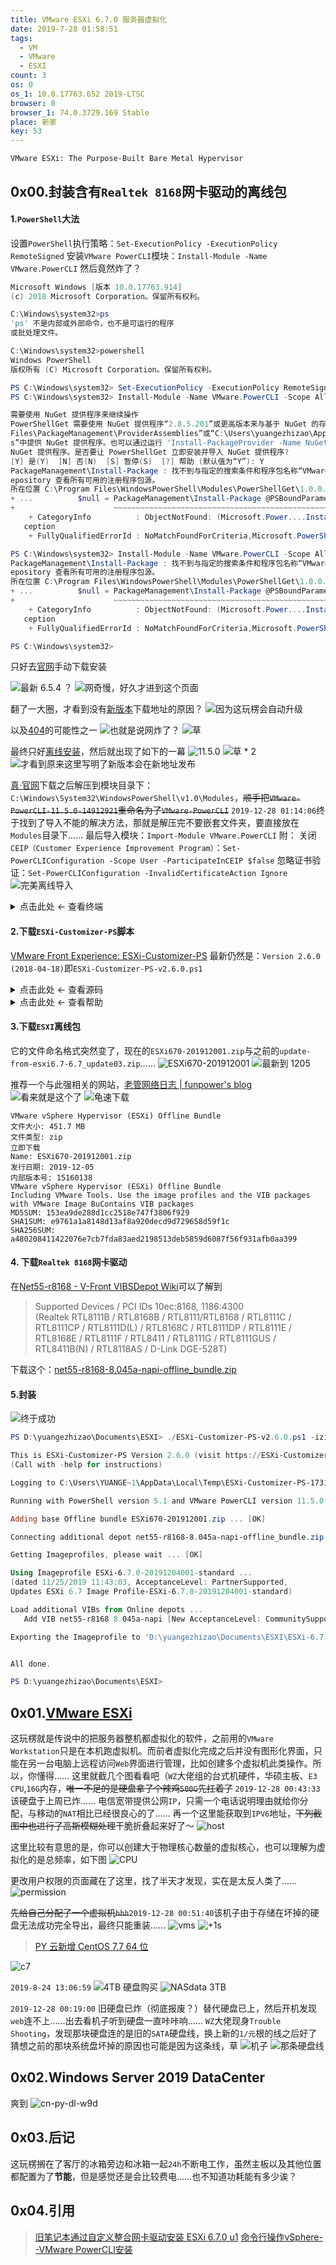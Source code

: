 ```yaml
---
title: VMware ESXi 6.7.0 服务器虚拟化
date: 2019-7-28 01:58:51
tags:
  - VM
  - VMware
  - ESXI
count: 3
os: 0
os_1: 10.0.17763.652 2019-LTSC
browser: 0
browser_1: 74.0.3729.169 Stable
place: 新家
key: 53
---
```

    VMware ESXi: The Purpose-Built Bare Metal Hypervisor
<!-- more -->
## 0x00.封装含有`Realtek 8168`网卡驱动的离线包
#### 1.`PowerShell`大法
设置`PowerShell`执行策略：`Set-ExecutionPolicy -ExecutionPolicy RemoteSigned`
安装`VMware PowerCLI`模块：`Install-Module -Name VMware.PowerCLI`
然后竟然炸了？
``` powershell
Microsoft Windows [版本 10.0.17763.914]
(c) 2018 Microsoft Corporation。保留所有权利。

C:\Windows\system32>ps
'ps' 不是内部或外部命令，也不是可运行的程序
或批处理文件。

C:\Windows\system32>powershell
Windows PowerShell
版权所有 (C) Microsoft Corporation。保留所有权利。

PS C:\Windows\system32> Set-ExecutionPolicy -ExecutionPolicy RemoteSigned
PS C:\Windows\system32> Install-Module -Name VMware.PowerCLI -Scope AllUsers

需要使用 NuGet 提供程序来继续操作
PowerShellGet 需要使用 NuGet 提供程序“2.8.5.201”或更高版本来与基于 NuGet 的存储库交互。必须在“C:\Program
Files\PackageManagement\ProviderAssemblies”或“C:\Users\yuangezhizao\AppData\Local\PackageManagement\ProviderAssemblie
s”中提供 NuGet 提供程序。也可以通过运行 'Install-PackageProvider -Name NuGet -MinimumVersion 2.8.5.201 -Force' 安装
NuGet 提供程序。是否要让 PowerShellGet 立即安装并导入 NuGet 提供程序?
[Y] 是(Y)  [N] 否(N)  [S] 暂停(S)  [?] 帮助 (默认值为“Y”): Y
PackageManagement\Install-Package : 找不到与指定的搜索条件和程序包名称“VMware.PowerCLI”匹配的项目。请尝试使用 Get-PSR
epository 查看所有可用的注册程序包源。
所在位置 C:\Program Files\WindowsPowerShell\Modules\PowerShellGet\1.0.0.1\PSModule.psm1:1809 字符: 21
+ ...          $null = PackageManagement\Install-Package @PSBoundParameters
+                      ~~~~~~~~~~~~~~~~~~~~~~~~~~~~~~~~~~~~~~~~~~~~~~~~~~~~
    + CategoryInfo          : ObjectNotFound: (Microsoft.Power....InstallPackage:InstallPackage) [Install-Package], Ex
   ception
    + FullyQualifiedErrorId : NoMatchFoundForCriteria,Microsoft.PowerShell.PackageManagement.Cmdlets.InstallPackage

PS C:\Windows\system32> Install-Module -Name VMware.PowerCLI -Scope AllUsers
PackageManagement\Install-Package : 找不到与指定的搜索条件和程序包名称“VMware.PowerCLI”匹配的项目。请尝试使用 Get-PSR
epository 查看所有可用的注册程序包源。
所在位置 C:\Program Files\WindowsPowerShell\Modules\PowerShellGet\1.0.0.1\PSModule.psm1:1809 字符: 21
+ ...          $null = PackageManagement\Install-Package @PSBoundParameters
+                      ~~~~~~~~~~~~~~~~~~~~~~~~~~~~~~~~~~~~~~~~~~~~~~~~~~~~
    + CategoryInfo          : ObjectNotFound: (Microsoft.Power....InstallPackage:InstallPackage) [Install-Package], Ex
   ception
    + FullyQualifiedErrorId : NoMatchFoundForCriteria,Microsoft.PowerShell.PackageManagement.Cmdlets.InstallPackage

PS C:\Windows\system32>
```
只好去[官网](https://web.archive.org/web/20191227145019/https://www.vmware.com/support/developer/PowerCLI/index.html)手动下载安装

![最新 6.5.4 ？](https://i1.yuangezhizao.cn/Win-10/20191227225050.jpg!webp)
![网奇慢，好久才进到这个页面](https://i1.yuangezhizao.cn/Win-10/20191227225756.jpg!webp)

翻了一大圈，才看到没有[新版本](https://web.archive.org/web/20191227150657/https://blogs.vmware.com/PowerCLI/2018/04/new-release-vmware-powercli-10-1-0.html%23comment-33455)下载地址的原因？
![因为这玩楞会自动升级](https://i1.yuangezhizao.cn/Win-10/20191227230512.jpg!webp)

以及[404](https://web.archive.org/web/20191227150707/https://blogs.vmware.com/PowerCLI/2017/05/powercli-6-5-1-install-walkthrough.html)的可能性之一
![也就是说网炸了？](https://i1.yuangezhizao.cn/Win-10/20191227230855.jpg!webp)
![草](https://i1.yuangezhizao.cn/Win-10/20191016005155.jpg!webp)

最终只好[离线安装](https://code.vmware.com/web/tool/11.5.0/vmware-powercli)，然后就出现了如下的一幕
![11.5.0](https://i1.yuangezhizao.cn/Win-10/20191227231533.jpg!webp)
![草 * 2](https://i1.yuangezhizao.cn/Win-10/20191016005155.jpg!webp)
![才看到原来这里写明了新版本会在新地址发布](https://i1.yuangezhizao.cn/Win-10/20191227233138.jpg!webp)

[真·官网](https://web.archive.org/web/20191227151927/https://code.vmware.com/web/tool/11.5.0/vmware-powercli)下载之后解压到模块目录下：`C:\Windows\System32\WindowsPowerShell\v1.0\Modules`，~~顺手把`VMware-PowerCLI-11.5.0-14912921`重命名为了`VMware-PowerCLI`~~
`2019-12-28 01:14:06`终于找到了导入不能的解决方法，那就是解压完不要嵌套文件夹，要直接放在`Modules`目录下……
最后导入模块：`Import-Module VMware.PowerCLI`
附：
关闭`CEIP（Customer Experience Improvement Program）`：`Set-PowerCLIConfiguration -Scope User -ParticipateInCEIP $false`
忽略证书验证：`Set-PowerCLIConfiguration -InvalidCertificateAction Ignore`
![完美离线导入](https://i1.yuangezhizao.cn/Win-10/20191228011727.jpg!webp)

<details><summary>点击此处 ← 查看终端</summary>

``` powershell
PS C:\Users\yuangezhizao> $env:PSModulePath
D:\yuangezhizao\Documents\WindowsPowerShell\Modules;C:\Program Files\WindowsPowerShell\Modules;C:\Windows\system32\WindowsPowerShell\v1.0\Modules
PS C:\Users\yuangezhizao> Import-Module VMware.PowerCLI
警告: Please consider joining the VMware Customer Experience Improvement Program, so you can help us make PowerCLI a
better product. You can join using the following command:

Set-PowerCLIConfiguration -Scope User -ParticipateInCEIP $true

VMware's Customer Experience Improvement Program ("CEIP") provides VMware with information that enables VMware to
improve its products and services, to fix problems, and to advise you on how best to deploy and use our products.  As
part of the CEIP, VMware collects technical information about your organization抯 use of VMware products and services
on a regular basis in association with your organization抯 VMware license key(s).  This information does not personally
 identify any individual.

For more details: type "help about_ceip" to see the related help article.

To disable this warning and set your preference use the following command and restart PowerShell:
Set-PowerCLIConfiguration -Scope User -ParticipateInCEIP $true or $false.
          Welcome to VMware PowerCLI!

Log in to a vCenter Server or ESX host:              Connect-VIServer
To find out what commands are available, type:       Get-VICommand
To show searchable help for all PowerCLI commands:   Get-PowerCLIHelp
Once you've connected, display all virtual machines: Get-VM
If you need more help, visit the PowerCLI community: Get-PowerCLICommunity

       Copyright (C) VMware, Inc. All rights reserved.


PS C:\Users\yuangezhizao> Set-PowerCLIConfiguration -Scope User -ParticipateInCEIP $false

Perform operation?
Performing operation 'Update PowerCLI configuration.'?
[Y] 是(Y)  [A] 全是(A)  [N] 否(N)  [L] 全否(L)  [S] 暂停(S)  [?] 帮助 (默认值为“Y”): Y

Scope    ProxyPolicy     DefaultVIServerMode InvalidCertificateAction  DisplayDeprecationWarnings WebOperationTimeout
                                                                                                  Seconds
-----    -----------     ------------------- ------------------------  -------------------------- -------------------
Session  UseSystemProxy  Multiple            Unset                     True                       300
User
AllUsers


PS C:\Users\yuangezhizao> Set-PowerCLIConfiguration -InvalidCertificateAction Ignore

Perform operation?
Performing operation 'Update PowerCLI configuration.'?
[Y] 是(Y)  [A] 全是(A)  [N] 否(N)  [L] 全否(L)  [S] 暂停(S)  [?] 帮助 (默认值为“Y”): Y

Scope    ProxyPolicy     DefaultVIServerMode InvalidCertificateAction  DisplayDeprecationWarnings WebOperationTimeout
                                                                                                  Seconds
-----    -----------     ------------------- ------------------------  -------------------------- -------------------
Session  UseSystemProxy  Multiple            Ignore                    True                       300
User                                         Ignore
AllUsers


PS C:\Users\yuangezhizao>
```
</details>

#### 2.下载`ESXi-Customizer-PS`脚本
[VMware Front Experience: ESXi-Customizer-PS](https://web.archive.org/web/20191227135715/https://www.v-front.de/p/esxi-customizer-ps.html)
最新仍然是：`Version 2.6.0 (2018-04-18)`即`ESXi-Customizer-PS-v2.6.0.ps1`

<details><summary>点击此处 ← 查看源码</summary>

``` powershell
#############################################################################################################################
#
# ESXi-Customizer-PS.ps1 - a script to build a customized ESXi installation ISO using ImageBuilder
#
# Version:       2.6.0
# Author:        Andreas Peetz (ESXi-Customizer-PS@v-front.de)
# Info/Tutorial: https://esxi-customizer-ps.v-front.de/
#
# License:
#
# This program is free software: you can redistribute it and/or modify it under the terms of the GNU General Public License
# as published by the Free Software Foundation, either version 3 of the License, or (at your option) any later version.
#
# This program is distributed in the hope that it will be useful, but WITHOUT ANY WARRANTY; without even the implied warranty
# of MERCHANTABILITY or FITNESS FOR A PARTICULAR PURPOSE. See the GNU General Public License for more details.
#
# A copy of the GNU General Public License is available at http://www.gnu.org/licenses/.
#
#############################################################################################################################

param(
    [string]$iZip = "",
    [string]$pkgDir = "",
    [string]$outDir = $(Split-Path $MyInvocation.MyCommand.Path),
    [string]$ipname = "",
    [string]$ipvendor = "",
    [string]$ipdesc = "",
    [switch]$vft = $false,
    [string[]]$dpt = @(),
    [string[]]$load = @(),
    [string[]]$remove = @(),
    [switch]$test = $false,
    [switch]$sip = $false,
    [switch]$nsc = $false,
    [switch]$help = $false,
    [switch]$ozip = $false,
    [switch]$v50 = $false,
    [switch]$v51 = $false,
    [switch]$v55 = $false,
    [switch]$v60 = $false,
    [switch]$v65 = $false,
    [switch]$v67 = $false,
    [switch]$update = $false,
    [string]$log = ($env:TEMP + "\ESXi-Customizer-PS-" + $PID + ".log")
)

# Constants
$ScriptName = "ESXi-Customizer-PS"
$ScriptVersion = "2.6.0"
$ScriptURL = "https://ESXi-Customizer-PS.v-front.de"

$AccLevel = @{"VMwareCertified" = 1; "VMwareAccepted" = 2; "PartnerSupported" = 3; "CommunitySupported" = 4}

# Online depot URLs
$vmwdepotURL = "https://hostupdate.vmware.com/software/VUM/PRODUCTION/main/vmw-depot-index.xml"
$vftdepotURL = "https://vibsdepot.v-front.de/"

# Function to update/add VIB package
function AddVIB2Profile($vib) {
    $AddVersion = $vib.Version
    $ExVersion = ($MyProfile.VibList | where { $_.Name -eq $vib.Name }).Version
    if ($AccLevel[$vib.AcceptanceLevel.ToString()] -gt $AccLevel[$MyProfile.AcceptanceLevel.ToString()]) {
        write-host -ForegroundColor Yellow -nonewline (" [New AcceptanceLevel: " + $vib.AcceptanceLevel + "]")
        $MyProfile.AcceptanceLevel = $vib.AcceptanceLevel
    }
    If ($MyProfile.VibList -contains $vib) {
        write-host -ForegroundColor Yellow " [IGNORED, already added]"
    } else {
        Add-EsxSoftwarePackage -SoftwarePackage $vib -Imageprofile $MyProfile -force -ErrorAction SilentlyContinue | Out-Null 
        if ($?) {
            if ($ExVersion -eq $null) {
                write-host -ForegroundColor Green " [OK, added]"
            } else {
                write-host -ForegroundColor Yellow (" [OK, replaced " + $ExVersion + "]")
            }
        } else {
            write-host -ForegroundColor Red " [FAILED, invalid package?]"
        }
    }
}

# Function to test if entered string is numeric
function isNumeric ($x) {
    $x2 = 0
    $isNum = [System.Int32]::TryParse($x, [ref]$x2)
    return $isNum
}

# Clean-up function
function cleanup() {
    Stop-Transcript | Out-Null
    if ($DefaultSoftwaredepots) { Remove-EsxSoftwaredepot $DefaultSoftwaredepots }
}

# Write info and help if requested
write-host ("`nThis is " + $ScriptName + " Version " + $ScriptVersion + " (visit " + $ScriptURL + " for more information!)")
if ($help) {
    write-host "`nUsage:"
    write-host "   ESXi-Customizer-PS [-help] | [-izip <bundle> [-update]] [-sip] [-v67|-v65|-v60|-v55|-v51|-v50]"
    write-host "                                [-ozip] [-pkgDir <dir>] [-outDir <dir>] [-vft] [-dpt depot1[,...]]"
    write-host "                                [-load vib1[,...]] [-remove vib1[,...]] [-log <file>] [-ipname <name>]"
	write-host "                                [-ipdesc <desc>] [-ipvendor <vendor>] [-nsc] [-test]"
    write-host "`nOptional parameters:"
    write-host "   -help              : display this help"
    write-host "   -izip <bundle>     : use the VMware Offline bundle <bundle> as input instead of the Online depot"
    write-host "   -update            : only with -izip, updates a local bundle with an ESXi patch from the VMware Online depot,"
    write-host "                        combine this with the matching ESXi version selection switch"
    write-host "   -pkgDir <dir>      : local directory of Offline bundles and/or VIB files to add (if any, no default)"
    write-host "   -ozip              : output an Offline bundle instead of an installation ISO"
    write-host "   -outDir <dir>      : directory to store the customized ISO or Offline bundle (the default is the"
    write-host "                        script directory. If specified the log file will also be moved here.)"
    write-host "   -vft               : connect the V-Front Online depot"
	write-host "   -dpt depot1[,...]  : connect additional Online depots by URL or local Offline bundles by file name"
    write-host "   -load vib1[,...]   : load additional packages from connected depots or Offline bundles"
    write-host "   -remove vib1[,...] : remove named VIB packages from the custom Imageprofile"
    write-host "   -sip               : select an Imageprofile from the current list"
    write-host "                        (default = auto-select latest available standard profile)"
    write-host "   -v67 | -v65 | -v60 |"
    write-host "   -v55 | -v51 | -v50 : Use only ESXi 6.7/6.5/6.0/5.5/5.1/5.0 Imageprofiles as input, ignore other versions"
    write-host "   -nsc               : use -NoSignatureCheck with export"
    write-host "   -log <file>        : Use custom log file <file>"
    write-host "   -ipname <name>"
    write-host "   -ipdesc <desc>"
    write-host "   -ipvendor <vendor> : provide a name, description and/or vendor for the customized"
    write-host "                        Imageprofile (the default is derived from the cloned input Imageprofile)"
    write-host "   -test              : skip package download and image build (for testing)`n"
    exit
} else {
    write-host "(Call with -help for instructions)"
    if (!($PSBoundParameters.ContainsKey('log')) -and $PSBoundParameters.ContainsKey('outDir')) {
        write-host ("`nTemporarily logging to " + $log + " ...")
    } else {
        write-host ("`nLogging to " + $log + " ...")
    }
    # Stop active transcript
    try { Stop-Transcript | out-null } catch {}
    # Start own transcript
    try { Start-Transcript -Path $log -Force -Confirm:$false | Out-Null } catch {
        write-host -ForegroundColor Red "`nFATAL ERROR: Log file cannot be opened. Bad file path or missing permission?`n"
        exit
    }
}

# The main try ...

$isModule = @{}
try {

# Check for and load required modules/snapins
foreach ($comp in "VMware.VimAutomation.Core", "VMware.ImageBuilder") {
    if (Get-Module -ListAvailable -Name $comp -ErrorAction:SilentlyContinue) {
		$isModule[$comp] = $true
        if (!(Get-Module -Name $comp -ErrorAction:SilentlyContinue)) {
            if (!(Import-Module -PassThru -Name $comp -ErrorAction:SilentlyContinue)) {
                write-host -ForegroundColor Red "`nFATAL ERROR: Failed to import the $comp module!`n"
                exit
            }
        }
    } else {
		$isModule[$comp] = $false
        if (Get-PSSnapin -Registered -Name $comp -ErrorAction:SilentlyContinue) {
            if (!(Get-PSSnapin -Name $comp -ErrorAction:SilentlyContinue)) {
                if (!(Add-PSSnapin -PassThru -Name $comp -ErrorAction:SilentlyContinue)) {
                    write-host -ForegroundColor Red "`nFATAL ERROR: Failed to add the $comp snapin!`n"
                    exit
                }
            }
        } else {
            write-host -ForegroundColor Red "`nFATAL ERROR: $comp is not available as a module or snapin! It looks like there is no compatible version of PowerCLI installed!`n"
            exit
        }
    }
}

# Parameter sanity check
if ( ($v50 -and ($v51 -or $v55 -or $v60 -or $v65 -or $v67)) -or ($v51 -and ($v55 -or $v60 -or $v65 -or $v67)) -or ($v55 -and ($v60 -or $v65 -or $v67)) -or ($v60 -and ($v65 -or $v67)) -or ($v65 -and $v67) ) {
    write-host -ForegroundColor Yellow "`nWARNING: Multiple ESXi versions specified. Highest version will take precedence!"
}
if ($update -and ($izip -eq "")) {
    write-host -ForegroundColor Red "`nFATAL ERROR: -update requires -izip!`n"
    exit
}

# Check PowerShell and PowerCLI version
if (!(Test-Path variable:PSVersionTable)) {
    write-host -ForegroundColor Red "`nFATAL ERROR: This script requires at least PowerShell version 2.0!`n"
    exit
}
$psv = $PSVersionTable.PSVersion | select Major,Minor

if ($isModule["VMware.VimAutomation.Core"]) {
	$pcvm = (get-module "VMware.VimAutomation.Core").Version
	write-host ("`nRunning with PowerShell version " + $psv.Major + "." + $psv.Minor + " and VMware PowerCLI version " + $pcvm)
} else {
	$pcv = Get-PowerCLIVersion | select major,minor,UserFriendlyVersion
	write-host ("`nRunning with PowerShell version " + $psv.Major + "." + $psv.Minor + " and " + $pcv.UserFriendlyVersion)
	if ( ($pcv.major -lt 5) -or (($pcv.major -eq 5) -and ($pcv.minor -eq 0)) ) {
		write-host -ForegroundColor Red "`nFATAL ERROR: This script requires at least PowerCLI version 5.1 !`n"
		exit
	}
}

if ($update) {
    # Try to add Offline bundle specified by -izip
    write-host -nonewline "`nAdding Base Offline bundle $izip (to be updated)..."
    if ($upddepot = Add-EsxSoftwaredepot $izip) {
        write-host -ForegroundColor Green " [OK]"
    } else {
        write-host -ForegroundColor Red "`nFATAL ERROR: Cannot add Base Offline bundle!`n"
        exit
    }
    if (!($CloneIP = Get-EsxImageprofile -Softwaredepot $upddepot)) {
        write-host -ForegroundColor Red "`nFATAL ERROR: No Imageprofiles found in Base Offline bundle!`n"
        exit
    }
    if ($CloneIP -is [system.array]) {
        # Input Offline bundle includes multiple Imageprofiles. Pick only the latest standard profile:
        write-host -ForegroundColor Yellow "Warning: Input Offline Bundle contains multiple Imageprofiles. Will pick the latest standard profile!"
        $CloneIP = @( $CloneIP | Sort-Object -Descending -Property @{Expression={$_.Name.Substring(0,10)}},@{Expression={$_.CreationTime.Date}},Name )[0]
    }
}

if (($izip -eq "") -or $update) {
    # Connect the VMware ESXi base depot
    write-host -nonewline "`nConnecting the VMware ESXi Online depot ..."
    if ($basedepot = Add-EsxSoftwaredepot $vmwdepotURL) {
        write-host -ForegroundColor Green " [OK]"
    } else {
        write-host -ForegroundColor Red "`nFATAL ERROR: Cannot add VMware ESXi Online depot. Please check your Internet connectivity and/or proxy settings!`n"
        exit
    }
} else {
    # Try to add Offline bundle specified by -izip
    write-host -nonewline "`nAdding base Offline bundle $izip ..."
    if ($basedepot = Add-EsxSoftwaredepot $izip) {
        write-host -ForegroundColor Green " [OK]"
    } else {
        write-host -ForegroundColor Red "`nFATAL ERROR: Cannot add VMware base Offline bundle!`n"
        exit
    }
}

if ($vft) {
    # Connect the V-Front Online depot
    write-host -nonewline "`nConnecting the V-Front Online depot ..."
    if ($vftdepot = Add-EsxSoftwaredepot $vftdepotURL) {
        write-host -ForegroundColor Green " [OK]"
    } else {
        write-host -ForegroundColor Red "`nFATAL ERROR: Cannot add the V-Front Online depot. Please check your internet connectivity and/or proxy settings!`n"
        exit
    }
}

if ($dpt -ne @()) {
	# Connect additional depots (Online depot or Offline bundle)
	$AddDpt = @()
	for ($i=0; $i -lt $dpt.Length; $i++ ) {
		write-host -nonewline ("`nConnecting additional depot " + $dpt[$i] + " ...")
		if ($AddDpt += Add-EsxSoftwaredepot $dpt[$i]) {
			write-host -ForegroundColor Green " [OK]"
		} else {
			write-host -ForegroundColor Red "`nFATAL ERROR: Cannot add Online depot or Offline bundle. In case of Online depot check your Internet"
            write-host -ForegroundColor Red "connectivity and/or proxy settings! In case of Offline bundle check file name, format and permissions!`n"
			exit
		}
	}

}

write-host -NoNewLine "`nGetting Imageprofiles, please wait ..."
$iplist = @()
if ($iZip -and !($update)) {
    Get-EsxImageprofile -Softwaredepot $basedepot | foreach { $iplist += $_ }
} else {
	if ($v67) {
		Get-EsxImageprofile "ESXi-6.7*" -Softwaredepot $basedepot | foreach { $iplist += $_ }
	} else {
		if ($v65) {
			Get-EsxImageprofile "ESXi-6.5*" -Softwaredepot $basedepot | foreach { $iplist += $_ }
		} else {
			if ($v60) {
				Get-EsxImageprofile "ESXi-6.0*" -Softwaredepot $basedepot | foreach { $iplist += $_ }
			} else {
				if ($v55) {
					Get-EsxImageprofile "ESXi-5.5*" -Softwaredepot $basedepot | foreach { $iplist += $_ }
				} else {
					if ($v51) {
						Get-EsxImageprofile "ESXi-5.1*" -Softwaredepot $basedepot | foreach { $iplist += $_ }
					} else {
						if ($v50) {
							Get-EsxImageprofile "ESXi-5.0*" -Softwaredepot $basedepot | foreach { $iplist += $_ }
						} else {
							# Workaround for http://kb.vmware.com/kb/2089217
							Get-EsxImageprofile "ESXi-5.0*" -Softwaredepot $basedepot | foreach { $iplist += $_ }
							Get-EsxImageprofile "ESXi-5.1*" -Softwaredepot $basedepot | foreach { $iplist += $_ }
							Get-EsxImageprofile "ESXi-5.5*" -Softwaredepot $basedepot | foreach { $iplist += $_ }
							Get-EsxImageprofile "ESXi-6.0*" -Softwaredepot $basedepot | foreach { $iplist += $_ }
							Get-EsxImageprofile "ESXi-6.5*" -Softwaredepot $basedepot | foreach { $iplist += $_ }
							Get-EsxImageprofile "ESXi-6.7*" -Softwaredepot $basedepot | foreach { $iplist += $_ }
						}
					}
				}
			}
		}
	}
}

if ($iplist.Length -eq 0) {
    write-host -ForegroundColor Red " [FAILED]`n`nFATAL ERROR: No valid Imageprofile(s) found!"
    if ($iZip) {
        write-host -ForegroundColor Red "The input file is probably not a full ESXi base bundle.`n"
    }
    exit
} else {
    write-host -ForegroundColor Green " [OK]"
    $iplist = @( $iplist | Sort-Object -Descending -Property @{Expression={$_.Name.Substring(0,10)}},@{Expression={$_.CreationTime.Date}},Name )
}

# if -sip then display menu of available image profiles ...
if ($sip) {
    if ($update) {
        write-host "`nSelect Imageprofile to use for update:"
    } else {
        write-host "`nSelect Base Imageprofile:"
    }
    write-host "-------------------------------------------"
    for ($i=0; $i -lt $iplist.Length; $i++ ) {
        write-host ($i+1): $iplist[$i].Name
    }
    write-host "-------------------------------------------"
    do {
        $sel = read-host "Enter selection"
        if (isNumeric $sel) {
            if (([int]$sel -lt 1) -or ([int]$sel -gt $iplist.Length)) { $sel = $null }
        } else {
            $sel = $null
        }
    } until ($sel)
    $idx = [int]$sel-1
} else {
    $idx = 0
}
if ($update) {
    $updIP = $iplist[$idx]
} else {
    $CloneIP = $iplist[$idx]
}

write-host ("`nUsing Imageprofile " + $CloneIP.Name + " ...")
write-host ("(dated " + $CloneIP.CreationTime + ", AcceptanceLevel: " + $CloneIP.AcceptanceLevel + ",")
write-host ($CloneIP.Description + ")")

# If customization is required ...
if ( ($pkgDir -ne "") -or $update -or ($load -ne @()) -or ($remove -ne @()) ) {

    # Create your own Imageprofile
    if ($ipname -eq "") { $ipname = $CloneIP.Name + "-customized" }
    if ($ipvendor -eq "") { $ipvendor = $CloneIP.Vendor }
    if ($ipdesc -eq "") { $ipdesc = $CloneIP.Description + " (customized)" }
    $MyProfile = New-EsxImageprofile -CloneProfile $CloneIP -Vendor $ipvendor -Name $ipname -Description $ipdesc

    # Update from Online depot profile
    if ($update) {
        write-host ("`nUpdating with the VMware Imageprofile " + $UpdIP.Name + " ...")
        write-host ("(dated " + $UpdIP.CreationTime + ", AcceptanceLevel: " + $UpdIP.AcceptanceLevel + ",")
        write-host ($UpdIP.Description + ")")
        $diff = Compare-EsxImageprofile $MyProfile $UpdIP
        $diff.UpgradeFromRef | foreach {
            $uguid = $_
            $uvib = Get-EsxSoftwarePackage | where { $_.Guid -eq $uguid }
            write-host -nonewline "   Add VIB" $uvib.Name $uvib.Version
            AddVIB2Profile $uvib
        }
    }

    # Loop over Offline bundles and VIB files
    if ($pkgDir -ne "") {
        write-host "`nLoading Offline bundles and VIB files from" $pkgDir ...
        foreach ($obundle in Get-Item $pkgDir\*.zip) {
            write-host -nonewline "   Loading" $obundle ...
            if ($ob = Add-EsxSoftwaredepot $obundle -ErrorAction SilentlyContinue) {
                write-host -ForegroundColor Green " [OK]"
                $ob | Get-EsxSoftwarePackage | foreach {
                    write-host -nonewline "      Add VIB" $_.Name $_.Version
                    AddVIB2Profile $_
                }
            } else {
                write-host -ForegroundColor Red " [FAILED]`n      Probably not a valid Offline bundle, ignoring."
            }
        }
        foreach ($vibFile in Get-Item $pkgDir\*.vib) {
            write-host -nonewline "   Loading" $vibFile ...
            try {
                $vib1 = Get-EsxSoftwarePackage -PackageUrl $vibFile -ErrorAction SilentlyContinue
                write-host -ForegroundColor Green " [OK]"
                write-host -nonewline "      Add VIB" $vib1.Name $vib1.Version
                AddVIB2Profile $vib1
            } catch {
                write-host -ForegroundColor Red " [FAILED]`n      Probably not a valid VIB file, ignoring."
            }
        }
    }
    # Load additional packages from Online depots or Offline bundles
    if ($load -ne @()) {
        write-host "`nLoad additional VIBs from Online depots ..."
        for ($i=0; $i -lt $load.Length; $i++ ) {
            if ($ovib = Get-ESXSoftwarePackage $load[$i] -Newest) {
                write-host -nonewline "   Add VIB" $ovib.Name $ovib.Version
                AddVIB2Profile $ovib
            } else {
                write-host -ForegroundColor Red "   [ERROR] Cannot find VIB named" $load[$i] "!"
            }
        }
    }
    # Remove selected VIBs
    if ($remove -ne @()) {
        write-host "`nRemove selected VIBs from Imageprofile ..."
        for ($i=0; $i -lt $remove.Length; $i++ ) {
            write-host -nonewline "      Remove VIB" $remove[$i]
            try {
                Remove-EsxSoftwarePackage -ImageProfile $MyProfile -SoftwarePackage $remove[$i] | Out-Null
                write-host -ForegroundColor Green " [OK]"
            } catch {
                write-host -ForegroundColor Red " [FAILED]`n      VIB does probably not exist or cannot be removed without breaking dependencies."
            }
        }
    }

} else {
    $MyProfile = $CloneIP
}


# Build the export command:
$cmd = "Export-EsxImageprofile -Imageprofile " + "`'" + $MyProfile.Name + "`'"

if ($ozip) {
    $outFile = "`'" + $outDir + "\" + $MyProfile.Name + ".zip" + "`'"
    $cmd = $cmd + " -ExportTobundle"
} else {
    $outFile = "`'" + $outDir + "\" + $MyProfile.Name + ".iso" + "`'"
    $cmd = $cmd + " -ExportToISO"
}
$cmd = $cmd + " -FilePath " + $outFile
if ($nsc) { $cmd = $cmd + " -NoSignatureCheck" }
$cmd = $cmd + " -Force"

# Run the export:
write-host -nonewline ("`nExporting the Imageprofile to " + $outFile + ". Please be patient ...")
if ($test) {
    write-host -ForegroundColor Yellow " [Skipped]"
} else {
    write-host "`n"
    Invoke-Expression $cmd
}

write-host -ForegroundColor Green "`nAll done.`n"

# The main catch ...
} catch {
    write-host -ForegroundColor Red ("`n`nAn unexpected error occured:`n" + $Error[0])
    write-host -ForegroundColor Red ("`nIf requesting support please be sure to include the log file`n   " + $log + "`n`n")

# The main cleanup
} finally {
    cleanup
    if (!($PSBoundParameters.ContainsKey('log')) -and $PSBoundParameters.ContainsKey('outDir')) {
        $finalLog = ($outDir + "\" + $MyProfile.Name + "-" + (get-date -Format yyyyMMddHHmm) + ".log")
        Move-Item $log $finalLog -force
        write-host ("(Log file moved to " + $finalLog + ")`n")
    }
}
```
</details>

<details><summary>点击此处 ← 查看帮助</summary>

``` powershell
PS D:\yuangezhizao\Documents\ESXI> .\ESXi-Customizer-PS-v2.6.0.ps1 -help

This is ESXi-Customizer-PS Version 2.6.0 (visit https://ESXi-Customizer-PS.v-front.de for more information!)

Usage:
   ESXi-Customizer-PS [-help] | [-izip <bundle> [-update]] [-sip] [-v67|-v65|-v60|-v55|-v51|-v50]
                                [-ozip] [-pkgDir <dir>] [-outDir <dir>] [-vft] [-dpt depot1[,...]]
                                [-load vib1[,...]] [-remove vib1[,...]] [-log <file>] [-ipname <name>]
                                [-ipdesc <desc>] [-ipvendor <vendor>] [-nsc] [-test]

Optional parameters:
   -help              : display this help
   -izip <bundle>     : use the VMware Offline bundle <bundle> as input instead of the Online depot
   -update            : only with -izip, updates a local bundle with an ESXi patch from the VMware Online depot,
                        combine this with the matching ESXi version selection switch
   -pkgDir <dir>      : local directory of Offline bundles and/or VIB files to add (if any, no default)
   -ozip              : output an Offline bundle instead of an installation ISO
   -outDir <dir>      : directory to store the customized ISO or Offline bundle (the default is the
                        script directory. If specified the log file will also be moved here.)
   -vft               : connect the V-Front Online depot
   -dpt depot1[,...]  : connect additional Online depots by URL or local Offline bundles by file name
   -load vib1[,...]   : load additional packages from connected depots or Offline bundles
   -remove vib1[,...] : remove named VIB packages from the custom Imageprofile
   -sip               : select an Imageprofile from the current list
                        (default = auto-select latest available standard profile)
   -v67 | -v65 | -v60 |
   -v55 | -v51 | -v50 : Use only ESXi 6.7/6.5/6.0/5.5/5.1/5.0 Imageprofiles as input, ignore other versions
   -nsc               : use -NoSignatureCheck with export
   -log <file>        : Use custom log file <file>
   -ipname <name>
   -ipdesc <desc>
   -ipvendor <vendor> : provide a name, description and/or vendor for the customized
                        Imageprofile (the default is derived from the cloned input Imageprofile)
   -test              : skip package download and image build (for testing)
```
</details>

#### 3.下载`ESXI`离线包
它的文件命名格式突然变了，现在的`ESXi670-201912001.zip`与之前的`update-from-esxi6.7-6.7_update03.zip`……
![ESXi670-201912001](https://i1.yuangezhizao.cn/Win-10/20191227214127.jpg!webp)
![最新到 1205](https://i1.yuangezhizao.cn/Win-10/20191227214501.jpg!webp)

推荐一个与此强相关的网站，[老管网络日志 | funpower's blog](https://web.archive.org/web/20191227140233/https://guanjianfeng.com/vmware%E8%99%9A%E6%8B%9F%E5%8C%96%E4%BA%91%E8%AE%A1%E7%AE%97)
![看来就是这个了](https://i1.yuangezhizao.cn/Win-10/20191227214706.jpg!webp)
![龟速下载](https://i1.yuangezhizao.cn/Win-10/20191227215108.jpg!webp)

```
VMware vSphere Hypervisor (ESXi) Offline Bundle
文件大小: 451.7 MB
文件类型: zip
立即下载
Name: ESXi670-201912001.zip
发行日期: 2019-12-05
内部版本号: 15160138
VMware vSphere Hypervisor (ESXi) Offline Bundle
Including VMware Tools. Use the image profiles and the VIB packages with VMware Image BuContains VIB packages
MD5SUM: 153ea9de288d1cc2518e747f3806f929
SHA1SUM: e9761a1a8148d13af8a920decd9d729658d59f1c
SHA256SUM: a480208411422076e7cb7fda83aed2198513deb5859d6087f56f931afb0aa399
```

#### 4. 下载`Realtek 8168`网卡驱动
在[Net55-r8168 - V-Front VIBSDepot Wiki](https://web.archive.org/web/20191227144530/https://vibsdepot.v-front.de/wiki/index.php/Net55-r8168)可以了解到
> Supported Devices / PCI IDs
10ec:8168, 1186:4300<br>
(Realtek RTL8111B / RTL8168B / RTL8111/RTL8168 / RTL8111C / RTL8111CP / RTL8111D(L) / RTL8168C / RTL8111DP / RTL8111E / RTL8168E / RTL8111F / RTL8411 / RTL8111G / RTL8111GUS / RTL8411B(N) / RTL8118AS / D-Link DGE-528T)

下载这个：[net55-r8168-8.045a-napi-offline_bundle.zip](http://vibsdepot.v-front.de/depot/bundles/net55-r8168-8.045a-napi-offline_bundle.zip)

#### 5.封装
![终于成功](https://i1.yuangezhizao.cn/Win-10/20191228012436.jpg!webp)

``` powershell
PS D:\yuangezhizao\Documents\ESXI> ./ESXi-Customizer-PS-v2.6.0.ps1 -izip ESXi670-201912001.zip -dpt net55-r8168-8.045a-napi-offline_bundle.zip -load net55-r8168

This is ESXi-Customizer-PS Version 2.6.0 (visit https://ESXi-Customizer-PS.v-front.de for more information!)
(Call with -help for instructions)

Logging to C:\Users\YUANGE~1\AppData\Local\Temp\ESXi-Customizer-PS-17316.log ...

Running with PowerShell version 5.1 and VMware PowerCLI version 11.5.0.14899560

Adding base Offline bundle ESXi670-201912001.zip ... [OK]

Connecting additional depot net55-r8168-8.045a-napi-offline_bundle.zip ... [OK]

Getting Imageprofiles, please wait ... [OK]

Using Imageprofile ESXi-6.7.0-20191204001-standard ...
(dated 11/25/2019 11:43:03, AcceptanceLevel: PartnerSupported,
Updates ESXi 6.7 Image Profile-ESXi-6.7.0-20191204001-standard)

Load additional VIBs from Online depots ...
   Add VIB net55-r8168 8.045a-napi [New AcceptanceLevel: CommunitySupported] [OK, added]

Exporting the Imageprofile to 'D:\yuangezhizao\Documents\ESXI\ESXi-6.7.0-20191204001-standard-customized.iso'. Please be patient ...


All done.

PS D:\yuangezhizao\Documents\ESXI>
```

## 0x01.[VMware ESXi](https://www.vmware.com/products/esxi-and-esx.html)
这玩楞就是传说中的把服务器整机都虚拟化的软件，之前用的`VMware Workstation`只是在本机跑虚拟机。而前者虚拟化完成之后并没有图形化界面，只能在另一台电脑上远程访问`Web`界面进行管理，比如创建多个虚拟机此类操作。所以，你懂得……
这里就截几个图看看吧（`WZ`大佬组的台式机硬件，华硕主板、`E3 CPU`,`16G`内存，~~唯一不足的是硬盘拿了个辣鸡`500G`先扛着了~~
`2019-12-28 00:43:33`该硬盘于上周已炸……
电信宽带提供公网`IP`，只需一个电话说明理由就给你分配，与移动的`NAT`相比已经很良心的了……
再一个这里能获取到`IPV6`地址，~~下列截图中也进行了高斯模糊处理~~干脆折叠起来好了～
![host](https://i1.yuangezhizao.cn/Win-10/20191228004822.jpg!webp)

 这里比较有意思的是，你可以创建大于物理核心数量的虚拟核心，也可以理解为虚拟化的是总频率，如下图
![CPU](https://i1.yuangezhizao.cn/Win-10/20190803011722.jpg!webp)

更改用户权限的页面藏在了这里，找了半天才发现，实在是太反人类了……
![permission](https://i1.yuangezhizao.cn/Win-10/20190728002659.jpg!webp)

~~先给自己分配了一个虚拟机`hhh`~~`2019-12-28 00:51:40`该机子由于存储在坏掉的硬盘无法成功完全导出，最终只能重装……
![vms](https://i1.yuangezhizao.cn/Win-10/20190728003657.png!webp)
![+1s](https://i1.yuangezhizao.cn/Win-10/20190728004123.jpg!webp)
> [PY 云新增 CentOS 7.7 64 位](https://www.yuangezhizao.cn/articles/Linux/CentOS/py.html)

![c7](https://i1.yuangezhizao.cn/Win-10/20191116191625.jpg!webp)

`2019-8-24 13:06:59`
![4TB 硬盘购买](https://i1.yuangezhizao.cn/Win-10/20190824130554.png!webp)
![NASdata 3TB](https://i1.yuangezhizao.cn/Win-10/20190824130337.jpg!webp)

`2019-12-28 00:19:00`
旧硬盘已炸（彻底报废？）替代硬盘已上，然后开机发现`web`连不上……出去看机子听到硬盘一直咔咔响……
`WZ`大佬现身`Trouble Shooting`，发现那块硬盘连的是旧的`SATA`硬盘线，换上新的`1/元`根的线之后好了
猜想之前的那块系统盘坏掉的原因也可能是因为这条线，草
![机子](https://i1.yuangezhizao.cn/Redmi-K20-Pro/IMG_20191228_001521.jpg!webp)
![那条硬盘线](https://i1.yuangezhizao.cn/Redmi-K20-Pro/IMG_20191228_002618.jpg!webp)

## 0x02.Windows Server 2019 DataCenter
爽到
![cn-py-dl-w9d](https://i1.yuangezhizao.cn/Win-10/20190728015602.png!webp)

## 0x03.后记
这玩楞搁在了客厅的冰箱旁边和冰箱一起`24h`不断电工作，虽然主板以及其他位置都配置为了**节能**，但是感觉还是会比较费电……也不知道功耗能有多少诶？

## 0x04.引用
> [旧笔记本通过自定义整合网卡驱动安装 ESXi 6.7.0 u1](https://web.archive.org/web/20191227140613/https://www.jianshu.com/p/b0124a2c5e33)
[命令行操作vSphere--VMware PowerCLI安装](https://web.archive.org/web/20191227151410/https://zerlong.com/739.html)
